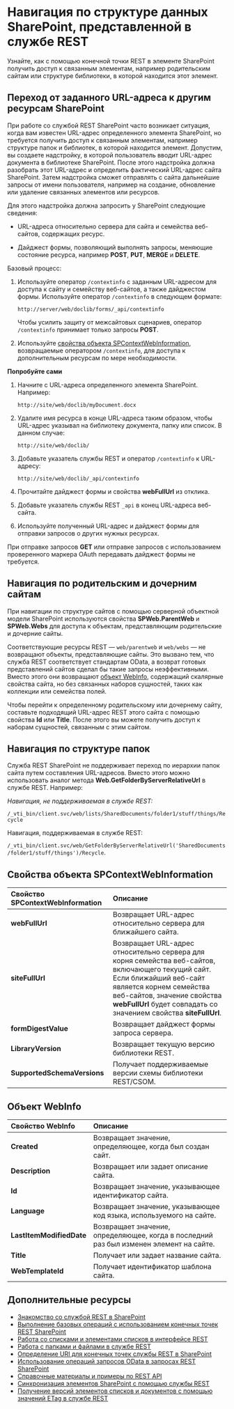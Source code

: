 # <a name="navigate-the-sharepoint-data-structure-represented-in-the-rest-service"></a>Навигация по структуре данных SharePoint, представленной в службе REST
Узнайте, как с помощью конечной точки REST в элементе SharePoint получить доступ к связанным элементам, например родительским сайтам или структуре библиотеки, в которой находится этот элемент. 
 
## <a name="navigate-from-a-given-url-to-reach-other-sharepoint-resources"></a>Переход от заданного URL-адреса к другим ресурсам SharePoint
При работе со службой REST SharePoint часто возникает ситуация, когда вам известен URL-адрес определенного элемента SharePoint, но требуется получить доступ к связанным элементам, например структуре папок и библиотек, в которой находится элемент. Допустим, вы создаете надстройку, в которой пользователь вводит URL-адрес документа в библиотеке SharePoint. После этого надстройка должна разобрать этот URL-адрес и определить фактический URL-адрес сайта SharePoint. Затем надстройка сможет отправлять с сайта дальнейшие запросы от имени пользователя, например на создание, обновление или удаление связанных элементов или ресурсов. 
 
Для этого надстройка должна запросить у SharePoint следующие сведения:
 
- URL-адреса относительно сервера для сайта и семейства веб-сайтов, содержащих ресурс.   
 
- Дайджест формы, позволяющий выполнять запросы, меняющие состояние ресурса, например **POST**, **PUT**, **MERGE** и **DELETE**.
    
Базовый процесс:

1. Используйте оператор `/contextinfo` с заданным URL-адресом для доступа к сайту и семейству веб-сайтов, а также дайджестом формы. Используйте оператор `/contextinfo` в следующем формате:
    
     `http://server/web/doclib/forms/_api/contextinfo`
    
    Чтобы усилить защиту от межсайтовых сценариев, оператор `/contextinfo` принимает только запросы **POST**.
    
 
2. Используйте [свойства объекта SPContextWebInformation](#bk_props), возвращаемые оператором `/contextinfo`, для доступа к дополнительным ресурсам по мере необходимости.
    
 
 **Попробуйте сами**
 

1. Начните с URL-адреса определенного элемента SharePoint. Например:
    
     `http://site/web/doclib/myDocument.docx`
     
2. Удалите имя ресурса в конце URL-адреса таким образом, чтобы URL-адрес указывал на библиотеку документа, папку или список. В данном случае:
    
     `http://site/web/doclib/`
    
3. Добавьте указатель службы REST и оператор `/contextinfo` к URL-адресу:
    
     `http://site/web/doclib/_api/contextinfo`
    
4. Прочитайте дайджест формы и свойства **webFullUrl** из отклика.
    
5. Добавьте указатель службы REST `_api` в конец URL-адреса веб-сайта.
    
6. Используйте полученный URL-адрес и дайджест формы для отправки запросов о других нужных ресурсах.
    
При отправке запросов **GET** или отправке запросов с использованием проверенного маркера OAuth передавать дайджест формы не требуется.
 
## <a name="navigate-parent-and-child-sites"></a>Навигация по родительским и дочерним сайтам
<a name="bk_sites"> </a> При навигации по структуре сайтов с помощью серверной объектной модели SharePoint используются свойства **SPWeb.ParentWeb** и **SPWeb.Webs** для доступа к объектам, представляющим родительские и дочерние сайты.

Соответствующие ресурсы REST — `web/parentweb` и `web/webs` — не возвращают объекты, представляющие сайты. Это вызвано тем, что служба REST соответствует стандартам OData, а возврат готовых представлений сайтов сделал бы такие запросы неэффективными. Вместо этого они возвращают [объект WebInfo](#bk_webinfo), содержащий скалярные свойства сайта, но без связанных наборов сущностей, таких как коллекции или семейства полей.
  
Чтобы перейти к определенному родительскому или дочернему сайту, составьте подходящий URL-адрес REST этого сайта с помощью свойства **Id** или **Title**. После этого вы можете получить доступ к наборам сущностей, связанным с этим сайтом.
 
## <a name="navigating-folder-structure"></a>Навигация по структуре папок
<a name="bk_folders"> </a> Служба REST SharePoint не поддерживает переход по иерархии папок сайта путем составления URL-адресов. Вместо этого можно использовать аналог метода **Web.GetFolderByServerRelativeUrl** в службе REST. Например:
 
 *Навигация, не поддерживаемая в службе REST:* 
  
 `/_vti_bin/client.svc/web/lists/SharedDocuments/folder1/stuff/things/Recycle`
 
Навигация, поддерживаемая в службе REST: 
 
 `/_vti_bin/client.svc/web/GetFolderByServerRelativeUrl('SharedDocuments/folder1/stuff/things')/Recycle`.
 

## <a name="spcontextwebinformation-object-properties"></a>Свойства объекта SPContextWebInformation
<a name="bk_props"> </a>

|**Свойство SPContextWebInformation**|**Описание**|
|:-----|:-----|
|**webFullUrl**|Возвращает URL-адрес относительно сервера для ближайшего сайта.|
|**siteFullUrl**|Возвращает URL-адрес относительно сервера для корня семейства веб-сайтов, включающего текущий сайт. Если ближайший веб-сайт является корнем семейства веб-сайтов, значение свойства **webFullUrl** будет совпадать со значением свойства **siteFullUrl**.|
|**formDigestValue**|Возвращает дайджест формы запроса сервера.|
|**LibraryVersion**|Возвращает текущую версию библиотеки REST.|
|**SupportedSchemaVersions**|Получает поддерживаемые версии схемы библиотеки REST/CSOM.|

## <a name="webinfo-object"></a>Объект WebInfo
<a name="bk_webinfo"> </a>

|**Свойство WebInfo**|**Описание**|
|:-----|:-----|
|**Created**|Возвращает значение, определяющее, когда был создан сайт.|
|**Description**|Возвращает или задает описание сайта.|
|**Id**|Возвращает значение, указывающее идентификатор сайта.|
|**Language**|Возвращает значение, указывающее код языка, используемого на сайте.|
|**LastItemModifiedDate**|Возвращает значение, определяющее, когда в последний раз был изменен элемент на сайте.|
|**Title**|Получает или задает название сайта.|
|**WebTemplateId**|Получает идентификатор шаблона сайта.|

## <a name="additional-resources"></a>Дополнительные ресурсы
<a name="bk_addresources"> </a>

-  [Знакомство со службой REST в SharePoint](get-to-know-the-sharepoint-rest-service.md)
-  [Выполнение базовых операций с использованием конечных точек REST SharePoint](complete-basic-operations-using-sharepoint-rest-endpoints.md)
-  [Работа со списками и элементами списков в интерфейсе REST](working-with-lists-and-list-items-with-rest.md)
-  [Работа с папками и файлами в службе REST](working-with-folders-and-files-with-rest.md)
-  [Определение URI для конечных точек службы REST в SharePoint](determine-sharepoint-rest-service-endpoint-uris.md)
-  [Использование операций запросов OData в запросах REST SharePoint](use-odata-query-operations-in-sharepoint-rest-requests.md)
-  [Справочные материалы и примеры по REST API](http://msdn.microsoft.com/library/02128c70-9d27-4388-9374-a11bce68fdb8%28Office.15%29.aspx)
-  [Синхронизация элементов SharePoint с помощью службы REST](synchronize-sharepoint-items-using-the-rest-service.md)
-  [Получение версий элементов списков и документов с помощью значений ETag в службе REST](http://msdn.microsoft.com/library/use-etag-values-through-the-rest-service-to-get-document-list-item-versioning%28Office.15%29.aspx)
    
 

 

 

